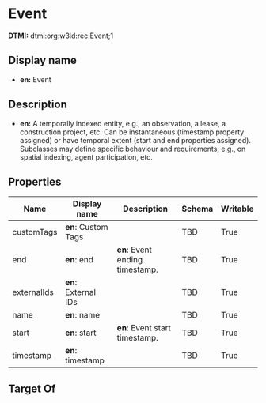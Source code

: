 # Event
**DTMI:** dtmi:org:w3id:rec:Event;1
## Display name
- **en:** Event
## Description
- **en:** A temporally indexed entity, e.g., an observation, a lease, a construction project, etc. Can be instantaneous (timestamp property assigned) or have temporal extent (start and end properties assigned). Subclasses may define specific behaviour and requirements, e.g., on spatial indexing, agent participation, etc.
## Properties
|Name|Display name|Description|Schema|Writable|
|-|-|-|-|-|
|customTags|**en**: Custom Tags||TBD|True|
|end|**en**: end|**en**: Event ending timestamp.|TBD|True|
|externalIds|**en**: External IDs||TBD|True|
|name|**en**: name||TBD|True|
|start|**en**: start|**en**: Event start timestamp.|TBD|True|
|timestamp|**en**: timestamp||TBD|True|
## Target Of
